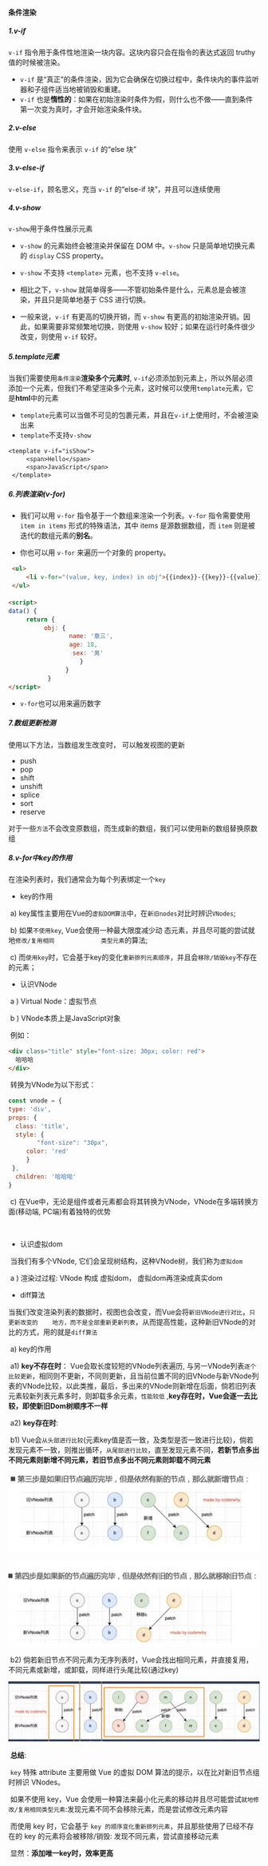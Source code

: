 #### 条件渲染

##### 1.v-if

`v-if` 指令用于条件性地渲染一块内容。这块内容只会在指令的表达式返回 truthy 值的时候被渲染。

* `v-if` 是“真正”的条件渲染，因为它会确保在切换过程中，条件块内的事件监听器和子组件适当地被销毁和重建。
* `v-if` 也是**惰性的**：如果在初始渲染时条件为假，则什么也不做——直到条件第一次变为真时，才会开始渲染条件块。



##### 2.v-else

使用 `v-else` 指令来表示 `v-if` 的“else 块”



##### 3.v-else-if

`v-else-if`，顾名思义，充当 `v-if` 的“else-if 块”，并且可以连续使用



##### 4.v-show

`v-show`用于条件性展示元素

* `v-show` 的元素始终会被渲染并保留在 DOM 中。`v-show` 只是简单地切换元素的 `display` CSS property。

* `v-show` 不支持 `<template>` 元素，也不支持 `v-else`。

* 相比之下，`v-show` 就简单得多——不管初始条件是什么，元素总是会被渲染，并且只是简单地基于 CSS 进行切换。
* 一般来说，`v-if` 有更高的切换开销，而 `v-show` 有更高的初始渲染开销。因此，如果需要非常频繁地切换，则使用 `v-show` 较好；如果在运行时条件很少改变，则使用 `v-if` 较好。



##### 5.template元素

当我们需要使用`条件渲染`**渲染多个元素时**, `v-if`必须添加到元素上，所以外层必须添加一个元素，但我们不希望渲染多个元素，这时候可以使用`template`元素，它是**html**中的元素

* `template`元素可以当做不可见的包裹元素，并且在`v-if`上使用时，不会被渲染出来
* `template`不支持`v-show`

```vue
<template v-if="isShow">
     <span>Hello</span>
     <span>JavaScript</span>
 </template>
```



##### 6.列表渲染(v-for)

* 我们可以用 `v-for` 指令基于一个数组来渲染一个列表。`v-for` 指令需要使用 `item in items` 形式的特殊语法，其中 items 是源数据数组，而 `item` 则是被迭代的数组元素的**别名**。

* 你也可以用 `v-for` 来遍历一个对象的 property。

```html
 <ul>
     <li v-for="(value, key, index) in obj">{{index}}-{{key}}-{{value}}</li>
 </ul>

<script>
data() {
     return {
          obj: {
                 name: '章三',
                 age: 18,
                  sex: '男'
                    }
                }
           }
</script>
```

* `v-for`也可以用来遍历数字



##### 7.数组更新检测

使用以下方法，当数组发生改变时， 可以触发视图的更新

* push
* pop
* shift
* unshift
* splice
* sort
* reserve

对于一些`方法`不会改变原数组，而生成新的数组，我们可以使用新的数组替换原数组	



##### 8.v-for中key的作用

在渲染列表时，我们通常会为每个列表绑定一个`key`



* key的作用

​	a) key属性主要用在Vue的`虚拟DOM算法`中，在`新旧nodes`对比时辨识`VNodes`;

​	b) 如果`不使用key`, Vue会使用一种最大限度减少动 态元素，并且尽可能的尝试就地`修改/复用相同			  类型元素`的算法;

​	c) 而`使用key`时，它会基于key的变化`重新排列元素顺序`，并且会`移除/销毁key`不存在的元素；



* 认识VNode

​    a ) Virtual Node：虚拟节点

​	b ) VNode本质上是JavaScript对象

​	例如：

```html
<div class="title" style="font-size: 30px; color: red">
  哈哈哈
</div>
```

​	转换为VNode为以下形式：

```javascript
const vnode = {
type: 'div',
props: {
  class: 'title',
  style: {
		"font-size": "30px",
     color: 'red'
 	 }
 },
  children: '哈哈哈'
}
```

​	c) 在Vue中，无论是组件或者元素都会将其转换为VNode，VNode在多端转换方面(移动端, PC端)有着独特的优势

​     

* 认识虚拟dom

​     当我们有多个VNode, 它们会呈现树结构，这种VNode树，我们称为`虚拟dom`

​	a ) 渲染过过程: VNode 构成 虚拟dom， 虚拟dom再渲染成真实dom



* diff算法

​		当我们改变渲染列表的数据时，视图也会改变，而Vue会将`新旧VNode进行对比`，`只更新改变的	地方，而不是全部重新更新列表`，从而提高性能，这种新旧VNode的对比的方式，用的就是`diff算法`

​		a) key的作用

​			a1) **key不存在时**： Vue会取长度较短的VNode列表遍历, 与另一VNode列表`逐个比较更新`，相同则不更新，不同则更新，且当前位置不同的旧VNode与新VNode列表的VNode比较，以此类推，最后，多出来的VNode则新增在后面，倘若旧列表元素较新列表元素多时，则卸载多余元素，`性能较低` ,**key存在时，Vue会逐一去比较，即使新旧Dom树顺序不一样**



​      a2) **key存在时**: 

​			b1) Vue会`从头部进行比较`(元素key值是否一致，及类型是否一致进行比较)，倘若发现元素不一致，则推出循环，`从尾部进行比较`，直至发现元素不同，**若新节点多出不同元素则新增不同元素，若旧节点多出不同元素则卸载不同元素**

![截屏2021-11-29 上午11.21.03](https://raw.githubusercontent.com/player-404/images/main/%E6%88%AA%E5%B1%8F2021-11-29%20%E4%B8%8A%E5%8D%8811.21.03.png)

![截屏2021-11-29 上午11.21.34](https://raw.githubusercontent.com/player-404/images/main/%E6%88%AA%E5%B1%8F2021-11-29%20%E4%B8%8A%E5%8D%8811.21.34.png)

​		b2) 倘若新旧节点不同元素为无序列表时，Vue会找出相同元素，并直接复用，不同元素或新增，或卸载，同样进行头尾比较(通过key)

![截屏2021-11-29 上午11.24.07](https://raw.githubusercontent.com/player-404/images/main/%E6%88%AA%E5%B1%8F2021-11-29%20%E4%B8%8A%E5%8D%8811.24.07.png)

​		**总结**:

​		`key` 特殊 attribute 主要用做 Vue 的虚拟 DOM 算法的提示，以在比对新旧节点组时辨识 VNodes。

​		如果不使用 key，Vue 会使用一种算法来最小化元素的移动并且尽可能尝试`就地修改/复用相同类型元素`:发现元素不同不会移除元素，而是尝试修改元素内容

​		而使用 key 时，它会基于 `key 的顺序变化重新排列元素`，并且那些使用了已经不存在的 key 的元素将会被移除/销毁: 发现不同元素，尝试直接移动元素

​		显然：**添加唯一key时，效率更高**
